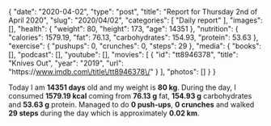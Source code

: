 {
    "date": "2020-04-02",
    "type": "post",
    "title": "Report for Thursday 2nd of April 2020",
    "slug": "2020\/04\/02",
    "categories": [
        "Daily report"
    ],
    "images": [],
    "health": {
        "weight": 80,
        "height": 173,
        "age": 14351
    },
    "nutrition": {
        "calories": 1579.19,
        "fat": 76.13,
        "carbohydrates": 154.93,
        "protein": 53.63
    },
    "exercise": {
        "pushups": 0,
        "crunches": 0,
        "steps": 29
    },
    "media": {
        "books": [],
        "podcast": [],
        "youtube": [],
        "movies": [
            {
                "id": "tt8946378",
                "title": "Knives Out",
                "year": "2019",
                "url": "https:\/\/www.imdb.com\/title\/tt8946378\/"
            }
        ],
        "photos": []
    }
}

Today I am <strong>14351 days</strong> old and my weight is <strong>80 kg</strong>. During the day, I consumed <strong>1579.19 kcal</strong> coming from <strong>76.13 g</strong> fat, <strong>154.93 g</strong> carbohydrates and <strong>53.63 g</strong> protein. Managed to do <strong>0 push-ups</strong>, <strong>0 crunches</strong> and walked <strong>29 steps</strong> during the day which is approximately <strong>0.02 km</strong>.